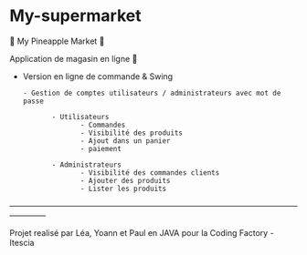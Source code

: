 # My-supermarket

🍍  My Pineapple Market  🍍

Application de magasin en ligne 🛒

- Version en ligne de commande & Swing 

      - Gestion de comptes utilisateurs / administrateurs avec mot de passe 
      
             - Utilisateurs
                    - Commandes 
                    - Visibilité des produits 
                    - Ajout dans un panier 
                    - paiement 
                    
             - Administrateurs 
                    - Visibilité des commandes clients 
                    - Ajouter des produits 
                    - Lister les produits 
                    
                   
–––––––––––––––––––––––––––––––––––––––––––––––––––––––––––––––––––––––––––––––––

Projet realisé par Léa, Yoann et Paul en JAVA pour la Coding Factory - Itescia 

